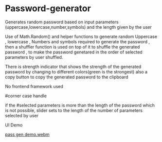# Password-generator

Generates random password based on input parameters (uppercase,lowercase,number,symbols) and the length given by the user 

 Use of Math.Random() and helper functions to generate random Uppercase , lowercase , Numbers and symbols required to generate the password ,
 then a shuffler function  is used on top of it to shuffle the generated password , to make the password genetared in the order of selected parameters by user shuffled. 
 
 There is strength indicator that shows the strength of the generated password by changing to different colors(green is the strongest) 
 also a copy button to copy the generated password to the clipboard
 
 No frontend framework used 
 
 #corner case handle
 
 if the #selected  parameters is more than the length of the password which is not possible, slider sets to the length of the number of 
 parameters selected by user
 
 UI Demo
 
[pass gen demo.webm](https://user-images.githubusercontent.com/84618879/225933322-cfdbb9e3-6687-44c3-b1c4-fca8bff586b3.webm)
